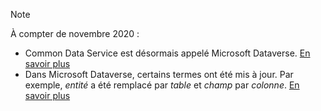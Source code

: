 > [!NOTE]
> À compter de novembre 2020 :
> - Common Data Service est désormais appelé Microsoft Dataverse. [En savoir plus](https://aka.ms/PAuAppBlog)
> - Dans Microsoft Dataverse, certains termes ont été mis à jour. Par exemple, *entité* a été remplacé par *table* et *champ* par *colonne*. [En savoir plus](https://go.microsoft.com/fwlink/?linkid=2147247)